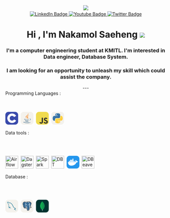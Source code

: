 <div id="header" align="center">
  
  <img src="https://media.giphy.com/media/M9gbBd9nbDrOTu1Mqx/giphy.gif" width="100"/>
  
  <div id="badges">
  <a href="https://www.facebook.com/nakamol.saeheng">
    <img src="https://img.shields.io/badge/LinkedIn-blue?style=for-the-badge&logo=linkedin&logoColor=white" alt="LinkedIn Badge"/>
  </a>
  <a href="your-youtube-URL">
    <img src="https://img.shields.io/badge/YouTube-red?style=for-the-badge&logo=youtube&logoColor=white" alt="Youtube Badge"/>
  </a>
  <a href="your-twitter-URL">
    <img src="https://img.shields.io/badge/Twitter-blue?style=for-the-badge&logo=twitter&logoColor=white" alt="Twitter Badge"/>
  </a>
</div>
<h1>
  Hi , I'm Nakamol Saeheng
    <img src="https://media.giphy.com/media/hvRJCLFzcasrR4ia7z/giphy.gif" width="30px"/>
  <h3>
    I'm a computer engineering student at KMITL. I'm interested in Data engineer, Database System.
    </h3>
    <h3>
    I am looking for an opportunity to unleash my skill which could assist the company.
  </h3>
  
</h1>
  ---
</div>

<div>
  <div>
Programming Languages :
    <div style="padding-top: 50px;">
  <img src="https://github.com/tandpfun/skill-icons/blob/main/icons/C.svg" title="C" width="40" height="40"/>&nbsp;
  <img src="https://github.com/tandpfun/skill-icons/blob/main/icons/Java-Light.svg" title="java" width="40" height="40"/>&nbsp;
    <img src="https://github.com/tandpfun/skill-icons/blob/main/icons/JavaScript.svg" title="JavaScript"  width="40" height="40"/>&nbsp;
     <img src="https://github.com/tandpfun/skill-icons/blob/main/icons/Python-Light.svg" title="Python"  width="40" height="40"/>&nbsp;
    </div>
    

</div>
  

Data tools :
    <div style="padding-top: 50px;">
  <img src="https://www.svgrepo.com/show/353380/airflow.svg" title="Airflow" width="40" height="40"/>&nbsp;
  <img src="https://ia601703.us.archive.org/32/items/github.com-dagster-io-dagster_-_2021-01-15_03-10-03/cover.jpg" title="Dagster" width="40" height="40"/>&nbsp;
    <img src="https://upload.wikimedia.org/wikipedia/commons/f/f3/Apache_Spark_logo.svg" title="Spark"  width="40" height="40"/>&nbsp;
<img src="https://seeklogo.com/images/D/dbt-logo-500AB0BAA7-seeklogo.com.png" title="DBT"  width="40" height="40"/>&nbsp;
      <img src="https://github.com/tandpfun/skill-icons/blob/main/icons/Docker.svg" title="Docker"  width="40" height="40"/>&nbsp;
      <img src="https://upload.wikimedia.org/wikipedia/commons/b/b5/DBeaver_logo.svg" title="DBeaver"  width="40" height="40"/>&nbsp;
   
    
 
Database :
    <div style="padding-top: 50px;">
  <img src="https://github.com/tandpfun/skill-icons/blob/main/icons/MySQL-Light.svg" title="MySQL" width="40" height="40"/>&nbsp;
  <img src="https://github.com/tandpfun/skill-icons/blob/main/icons/PostgreSQL-Light.svg" title="Postgres" width="40" height="40"/>&nbsp;
    <img src="https://github.com/tandpfun/skill-icons/blob/main/icons/MongoDB.svg" title="MongoDB"  width="40" height="40"/>&nbsp;
    </div>
    


</div>
